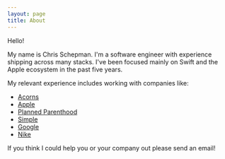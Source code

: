 ```yaml
---
layout: page
title: About
---
```


Hello!

My name is Chris Schepman. I'm a software engineer with experience shipping across many stacks. I've been focused mainly on Swift and the Apple ecosystem in the past five years.

My relevant experience includes working with companies like:

* [Acorns](http://acorns.com)
* [Apple](http://apple.com)
* [Planned Parenthood](http://plannedparenthood.com)
* [Simple](http://simple.com)
* [Google](http://google.com)
* [Nike](http://nike.com)

If you think I could help you or your company out please send an email!

